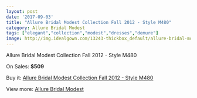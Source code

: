 ```yaml
---
layout: post
date: '2017-09-03'
title: "Allure Bridal Modest Collection Fall 2012 - Style M480"
category: Allure Bridal Modest
tags: ["elegant","collection","modest","dresses","demure"]
image: http://img.idealgown.com/13243-thickbox_default/allure-bridal-modest-collection-fall-2012-style-m480.jpg
---
```

Allure Bridal Modest Collection Fall 2012 - Style M480

On Sales: **$509**
<a href="https://www.idealgown.com/en/allure-bridal-modest/5328-allure-bridal-modest-collection-fall-2012-style-m480.html"><amp-img layout="responsive" width="600" height="600" src="//img.idealgown.com/13243-thickbox_default/allure-bridal-modest-collection-fall-2012-style-m480.jpg" alt="Allure Bridal Modest Collection Fall 2012 - Style M480 0" /></a>
<a href="https://www.idealgown.com/en/allure-bridal-modest/5328-allure-bridal-modest-collection-fall-2012-style-m480.html"><amp-img layout="responsive" width="600" height="600" src="//img.idealgown.com/13244-thickbox_default/allure-bridal-modest-collection-fall-2012-style-m480.jpg" alt="Allure Bridal Modest Collection Fall 2012 - Style M480 1" /></a>

Buy it: [Allure Bridal Modest Collection Fall 2012 - Style M480](https://www.idealgown.com/en/allure-bridal-modest/5328-allure-bridal-modest-collection-fall-2012-style-m480.html "Allure Bridal Modest Collection Fall 2012 - Style M480")

View more: [Allure Bridal Modest](https://www.idealgown.com/en/76-allure-bridal-modest "Allure Bridal Modest")
